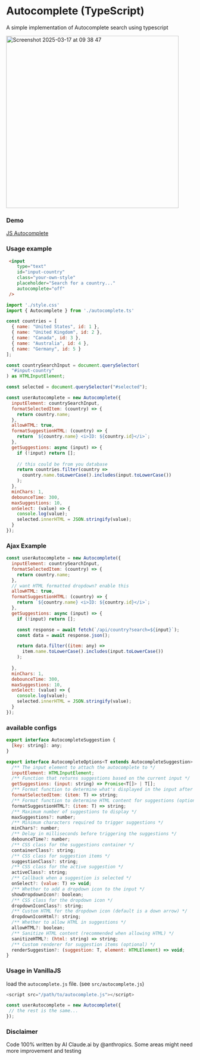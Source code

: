 # Autocomplete (TypeScript)

A simple implementation of Autocomplete search using typescript

<img width="463" alt="Screenshot 2025-03-17 at 09 38 47" src="https://github.com/user-attachments/assets/3fcf1e88-b531-401c-be38-d00f24bda9aa" />


### Demo
[JS Autocomplete](https://stackblitz.com/edit/vitejs-vite-m4vk7eud)

### Usage example

```html
 <input 
    type="text" 
    id="input-country" 
    class="your-own-style"
    placeholder="Search for a country..."
    autocomplete="off"
 />
```

```javascript
import './style.css'
import { Autocomplete } from './autocomplete.ts'

const countries = [
  { name: "United States", id: 1 },
  { name: "United Kingdom", id: 2 },
  { name: "Canada", id: 3 },
  { name: "Australia", id: 4 },
  { name: "Germany", id: 5 }
];

const countrySearchInput = document.querySelector(
  "#input-country"
) as HTMLInputElement;

const selected = document.querySelector("#selected");

const userAutocomplete = new Autocomplete({
  inputElement: countrySearchInput,
  formatSelectedItem: (country) => {
    return country.name;
  },
  allowHTML: true,
  formatSuggestionHTML: (country) => {
    return `${country.name} <i>ID: ${country.id}</i>`;
  },
  getSuggestions: async (input) => {
    if (!input) return [];
    
    // this could be from you database
    return countries.filter(country => 
      country.name.toLowerCase().includes(input.toLowerCase())
    );
  },
  minChars: 1,
  debounceTime: 300,
  maxSuggestions: 10,
  onSelect: (value) => {
    console.log(value);
    selected.innerHTML = JSON.stringify(value);
  }
});
```

### Ajax Example
```javascript
const userAutocomplete = new Autocomplete({
  inputElement: countrySearchInput,
  formatSelectedItem: (country) => {
    return country.name;
  },
  // want HTML formatted dropdown? enable this
  allowHTML: true,
  formatSuggestionHTML: (country) => {
    return `${country.name} <i>ID: ${country.id}</i>`;
  },
  getSuggestions: async (input) => {
    if (!input) return [];

    const response = await fetch(`/api/country?search=${input}`);
    const data = await response.json();

    return data.filter((item: any) => 
      item.name.toLowerCase().includes(input.toLowerCase())
    );
   
  },
  minChars: 1,
  debounceTime: 300,
  maxSuggestions: 10,
  onSelect: (value) => {
    console.log(value);
    selected.innerHTML = JSON.stringify(value);
  }
});
```


### available configs
```javascript
export interface AutocompleteSuggestion {
  [key: string]: any;
}

export interface AutocompleteOptions<T extends AutocompleteSuggestion> {
  /** The input element to attach the autocomplete to */
  inputElement: HTMLInputElement;
  /** Function that returns suggestions based on the current input */
  getSuggestions: (input: string) => Promise<T[]> | T[];
  /** Format function to determine what's displayed in the input after selection */
  formatSelectedItem: (item: T) => string;
  /** Format function to determine HTML content for suggestions (optional) */
  formatSuggestionHTML?: (item: T) => string;
  /** Maximum number of suggestions to display */
  maxSuggestions?: number;
  /** Minimum characters required to trigger suggestions */
  minChars?: number;
  /** Delay in milliseconds before triggering the suggestions */
  debounceTime?: number;
  /** CSS class for the suggestions container */
  containerClass?: string;
  /** CSS class for suggestion items */
  suggestionClass?: string;
  /** CSS class for the active suggestion */
  activeClass?: string;
  /** Callback when a suggestion is selected */
  onSelect?: (value: T) => void;
  /** Whether to add a dropdown icon to the input */
  showDropdownIcon?: boolean;
  /** CSS class for the dropdown icon */
  dropdownIconClass?: string;
  /** Custom HTML for the dropdown icon (default is a down arrow) */
  dropdownIconHtml?: string;
  /** Whether to allow HTML in suggestions */
  allowHTML?: boolean;
  /** Sanitize HTML content (recommended when allowing HTML) */
  sanitizeHTML?: (html: string) => string;
  /** Custom renderer for suggestion items (optional) */
  renderSuggestion?: (suggestion: T, element: HTMLElement) => void;
}
```

### Usage in VanillaJS

load the ```autocomplete.js``` file. (see ```src/autocomplete.js```)

```javascript
<script src="/path/to/autocomplete.js"></script>
```

```javascript
const userAutocomplete = new Autocomplete({
 // the rest is the same...
});
```


### Disclaimer
Code 100% written by AI Claude.ai by @anthropics. Some areas might need more improvement and testing
